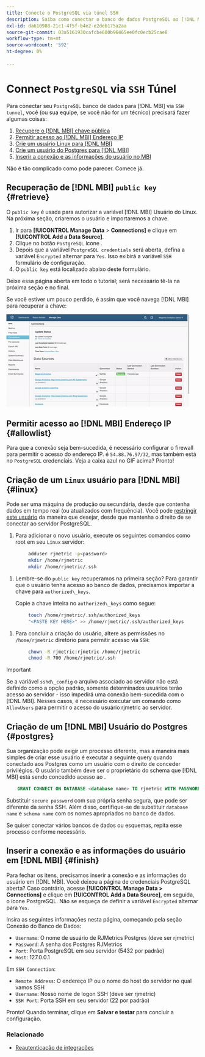 ```yaml
---
title: Conecte o PostgreSQL via túnel SSH
description: Saiba como conectar o banco de dados PostgreSQL ao [!DNL MBI] através de um túnel SSH.
exl-id: da610988-21c1-4f5f-b4e2-e2deb175a2aa
source-git-commit: 03a5161930cafcbe600b96465ee0fc0ecb25cae8
workflow-type: tm+mt
source-wordcount: '592'
ht-degree: 0%

---
```


# Connect `PostgreSQL` via `SSH` Túnel

Para conectar seu `PostgreSQL` banco de dados para [!DNL MBI] via `SSH tunnel`, você (ou sua equipe, se você não for um técnico) precisará fazer algumas coisas:

1. [Recupere o [!DNL MBI] chave pública](#retrieve)
1. [Permitir acesso ao [!DNL MBI] Endereço IP](#allowlist)
1. [Crie um usuário Linux para [!DNL MBI] ](#linux)
1. [Crie um usuário do Postgres para [!DNL MBI] ](#postgres)
1. [Inserir a conexão e as informações do usuário no MBI](#finish)

Não é tão complicado como pode parecer. Comece já.

## Recuperação de [!DNL MBI] `public key` {#retrieve}

O `public key` é usada para autorizar a variável [!DNL MBI] Usuário do Linux. Na próxima seção, criaremos o usuário e importaremos a chave.

1. Ir para **[!UICONTROL Manage Data** > **Connections]** e clique em **[!UICONTROL Add a Data Source]**.
1. Clique no botão `PostgreSQL` ícone .
1. Depois que a variável `PostgreSQL credentials` será aberta, defina a variável `Encrypted` alternar para `Yes`. Isso exibirá a variável `SSH` formulário de configuração.
1. O `public key` está localizado abaixo deste formulário.

Deixe essa página aberta em todo o tutorial; será necessário tê-la na próxima seção e no final.

Se você estiver um pouco perdido, é assim que você navega [!DNL MBI] para recuperar a chave:

![Recuperação da chave pública RJMetrics](../../../assets/get-mbi-public-key.gif)

## Permitir acesso ao [!DNL MBI] Endereço IP {#allowlist}

Para que a conexão seja bem-sucedida, é necessário configurar o firewall para permitir o acesso do endereço IP. é `54.88.76.97/32`, mas também está no `PostgreSQL` credenciais. Veja a caixa azul no GIF acima? Pronto!

## Criação de um `Linux` usuário para [!DNL MBI] {#linux}

Pode ser uma máquina de produção ou secundária, desde que contenha dados em tempo real (ou atualizados com frequência). Você pode [restringir este usuário](../../../administrator/account-management/restrict-db-access.md) da maneira que desejar, desde que mantenha o direito de se conectar ao servidor PostgreSQL.

1. Para adicionar o novo usuário, execute os seguintes comandos como root em seu `Linux` servidor:

```bash
        adduser rjmetric -p<password>
        mkdir /home/rjmetric
        mkdir /home/rjmetric/.ssh
```

1. Lembre-se do `public key` recuperamos na primeira seção? Para garantir que o usuário tenha acesso ao banco de dados, precisamos importar a chave para `authorized\_keys`.

   Copie a chave inteira no `authorized\_keys` como segue:

```bash
        touch /home/rjmetric/.ssh/authorized_keys
        "<PASTE KEY HERE>" >> /home/rjmetric/.ssh/authorized_keys
```

1. Para concluir a criação do usuário, altere as permissões no `/home/rjmetric` diretório para permitir acesso via `SSH`:

```bash
        chown -R rjmetric:rjmetric /home/rjmetric
        chmod -R 700 /home/rjmetric/.ssh
```

>[!IMPORTANT]
>
>Se a variável `sshd\_config` o arquivo associado ao servidor não está definido como a opção padrão, somente determinados usuários terão acesso ao servidor - isso impedirá uma conexão bem-sucedida com o [!DNL MBI]. Nesses casos, é necessário executar um comando como `AllowUsers` para permitir o acesso do usuário rjmetric ao servidor.

## Criação de um [!DNL MBI] Usuário do Postgres {#postgres}

Sua organização pode exigir um processo diferente, mas a maneira mais simples de criar esse usuário é executar a seguinte query quando conectado aos Postgres como um usuário com o direito de conceder privilégios. O usuário também deve ser o proprietário do schema que [!DNL MBI] está sendo concedido acesso ao .

```sql
    GRANT CONNECT ON DATABASE <database name> TO rjmetric WITH PASSWORD <secure password>;GRANT USAGE ON SCHEMA <schema name> TO rjmetric;GRANT SELECT ON ALL TABLES IN SCHEMA <schema name> TO rjmetric;ALTER DEFAULT PRIVILEGES IN SCHEMA <schema name> GRANT SELECT ON TABLES TO rjmetric;
```

Substituir `secure password` com sua própria senha segura, que pode ser diferente da senha SSH. Além disso, certifique-se de substituir `database name` e `schema name` com os nomes apropriados no banco de dados.

Se quiser conectar vários bancos de dados ou esquemas, repita esse processo conforme necessário.

## Inserir a conexão e as informações do usuário em [!DNL MBI] {#finish}

Para fechar os itens, precisamos inserir a conexão e as informações do usuário em [!DNL MBI]. Você deixou a página de credenciais PostgreSQL aberta? Caso contrário, acesse **[!UICONTROL Manage Data > Connections]** e clique em **[!UICONTROL Add a Data Source]**, em seguida, o ícone PostgreSQL. Não se esqueça de definir a variável `Encrypted` alternar para `Yes`.

Insira as seguintes informações nesta página, começando pela seção Conexão do Banco de Dados:

* `Username`: O nome de usuário de RJMetrics Postgres (deve ser rjmetric)
* `Password`: A senha dos Postgres RJMetrics
* `Port`: Porta PostgreSQL em seu servidor (5432 por padrão)
* `Host`: 127.0.0.1

Em `SSH Connection`:

* `Remote Address`: O endereço IP ou o nome do host do servidor no qual vamos SSH
* `Username`: Nosso nome de logon SSH (deve ser rjmetric)
* `SSH Port`: Porta SSH em seu servidor (22 por padrão)

Pronto! Quando terminar, clique em **Salvar e testar** para concluir a configuração.

### Relacionado

* [Reautenticação de integrações](https://support.magento.com/hc/en-us/articles/360016733151)
